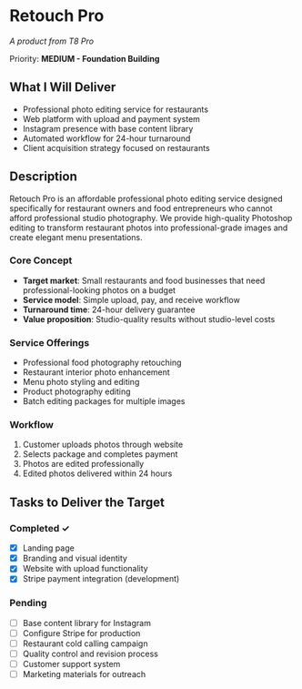 # Retouch Pro
*A product from T8 Pro*

Priority: **MEDIUM - Foundation Building**


## What I Will Deliver
- Professional photo editing service for restaurants
- Web platform with upload and payment system
- Instagram presence with base content library
- Automated workflow for 24-hour turnaround
- Client acquisition strategy focused on restaurants

## Description
Retouch Pro is an affordable professional photo editing service designed specifically for restaurant owners and food entrepreneurs who cannot afford professional studio photography. We provide high-quality Photoshop editing to transform restaurant photos into professional-grade images and create elegant menu presentations.

### Core Concept
- **Target market**: Small restaurants and food businesses that need professional-looking photos on a budget
- **Service model**: Simple upload, pay, and receive workflow
- **Turnaround time**: 24-hour delivery guarantee
- **Value proposition**: Studio-quality results without studio-level costs

### Service Offerings
- Professional food photography retouching
- Restaurant interior photo enhancement
- Menu photo styling and editing
- Product photography editing
- Batch editing packages for multiple images

### Workflow
1. Customer uploads photos through website
2. Selects package and completes payment
3. Photos are edited professionally
4. Edited photos delivered within 24 hours

## Tasks to Deliver the Target

### Completed ✓
- [x] Landing page
- [x] Branding and visual identity
- [x] Website with upload functionality
- [x] Stripe payment integration (development)

### Pending
- [ ] Base content library for Instagram
- [ ] Configure Stripe for production
- [ ] Restaurant cold calling campaign
- [ ] Quality control and revision process
- [ ] Customer support system
- [ ] Marketing materials for outreach
